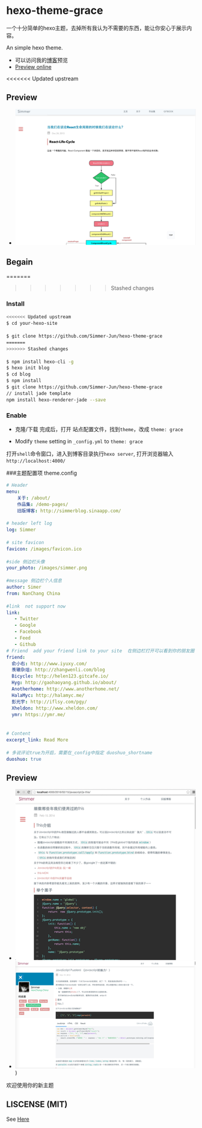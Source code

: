 # hexo-theme-grace

一个十分简单的hexo主题，去掉所有我认为不需要的东西，能让你安心于展示内容。

An simple hexo theme.

 - 可以访问我的[博客](http://hisimmer.com/)预览
 - [Preview online ](http://hisimmer.com/)

<<<<<<< Updated upstream
## Preview 

 - ![预览](source/images/demo1.jpeg)

## Begain 
=======
>>>>>>> Stashed changes

### Install

```bash
<<<<<<< Updated upstream
$ cd your-hexo-site

$ git clone https://github.com/Simmer-Jun/hexo-theme-grace
=======
>>>>>>> Stashed changes

$ npm install hexo-cli -g
$ hexo init blog
$ cd blog
$ npm install
$ git clone https://github.com/Simmer-Jun/hexo-theme-grace
// install jade template
npm install hexo-renderer-jade --save

```

### Enable

* 克隆/下载 完成后，打开 站点配置文件，找到`theme`，改成 `theme: grace`

* Modify `theme` setting in `_config.yml` to `theme: grace`

打开`shell`命令窗口，进入到博客目录执行`hexo server`, 打开浏览器输入`http://localhost:4000/`

###主题配置项 theme.config

```yml
# Header
menu:
    关于: /about/
    作品集: /demo-pages/
    旧版博客: http://simmerblog.sinaapp.com/

# header left log
log: Simmer

# site favicon
favicon: /images/favicon.ico

#side 侧边栏头像
your_photo: /images/simmer.png

#message 侧边栏个人信息
author: Simer
from: NanChang China

#link  not support now 
link:
   - Twitter
   - Google
   - Facebook
   - Feed
   - Github
# Friend  add your friend link to your site  在侧边栏打开可以看到你的朋友圈
friend:
  俞小右: http://www.iyuxy.com/
  羡辙杂俎: http://zhangwenli.com/blog
  Bicycle: http://helen123.gitcafe.io/
  Hyg: http://gaohaoyang.github.io/about/
  Anotherhome: http://www.anotherhome.net/
  HalaMyc: http://halamyc.me/
  彭光宇: http://iflsy.com/pgy/
  Xheldon: http://www.xheldon.com/
  ymr: https://ymr.me/


# Content
excerpt_link: Read More

# 多说评论true为开启，需要在_config中指定 duoshuo_shortname 
duoshuo: true

```
## Preview

 * ![预览](source/images/demo1.png)
 * ![预览](source/images/demo2.png))


欢迎使用你的新主题

## LISCENSE (MIT)

See [Here](./LICENSE)
